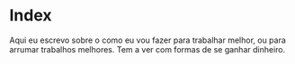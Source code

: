 # Index

Aqui eu escrevo sobre o como eu vou fazer para trabalhar melhor, ou para arrumar trabalhos melhores. Tem a ver com formas de se ganhar dinheiro. 


